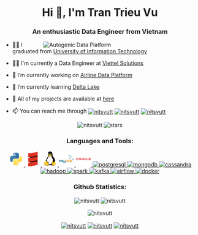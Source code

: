 <h1 align="center">Hi 👋, I'm Tran Trieu Vu</h1>
<h3 align="center">An enthusiastic Data Engineer from Vietnam</h3>

<img align="right" alt="Autogenic Data Platform" width="400" src="https://media.licdn.com/dms/image/D4E12AQEE6REf-vVcMQ/article-inline_image-shrink_400_744/0/1668981838186?e=1690416000&v=beta&t=5PSTZWq1AuZ7FwXD8vTQcIe1X9WJNuA7JxkeTthWhag">

<p>

- 🧑‍🎓 I graduated from [University of Information Technology](https://www.uit.edu.vn)
    
- 👨‍💻 I'm currently a Data Engineer at [Viettel Solutions](https://solutions.viettel.vn/vi)

- 🔭 I’m currently working on [Airline Data Platform](https://github.com/nitsvutt/airline-data-platform)

- 🌱 I’m currently learning [Delta Lake](https://delta.io/)

- 📝 All of my projects are available at [here](https://github.com/nitsvutt?tab=repositories)

- 📫 You can reach me through <a href="mailto:nitsvutt@gmail.com" target="_blank" rel="noreferrer"> <img align="center" src="https://upload.wikimedia.org/wikipedia/commons/thumb/7/7e/Gmail_icon_%282020%29.svg/2560px-Gmail_icon_%282020%29.svg.png" alt="nitsvutt" height="20" /></a> <a href="https://linkedin.com/in/nitsvutt" target="_blank" rel="noreferrer"> <img align="center" src="https://cdn-icons-png.flaticon.com/512/174/174857.png" alt="nitsvutt" height="20" /></a> <a href="https://instagram.com/nitsvutt" target="_blank" rel="noreferrer"> <img align="center" src="https://raw.githubusercontent.com/rahuldkjain/github-profile-readme-generator/master/src/images/icons/Social/instagram.svg" alt="nitsvutt" height="20" /></a>
</p>

<p align="center"> 
    <img src="https://komarev.com/ghpvc/?username=nitsvutt&label=Profile%20views&color=0e75b6&style=flat" alt="nitsvutt" />
    <img src="https://img.shields.io/github/stars/nitsvutt?label=Stars" alt="stars">
</p>

<h3 align="center">Languages and Tools:</h3>
<p align="center"> <a href="https://www.python.org" target="_blank" rel="noreferrer"> <img src="https://raw.githubusercontent.com/devicons/devicon/master/icons/python/python-original.svg" alt="python" width="40" height="40"/> </a> <a href="https://www.scala-lang.org" target="_blank" rel="noreferrer"> <img src="https://raw.githubusercontent.com/devicons/devicon/master/icons/scala/scala-original.svg" alt="scala" width="40" height="40"/> </a> <a href="https://www.linux.org/" target="_blank" rel="noreferrer"> <img src="https://raw.githubusercontent.com/devicons/devicon/master/icons/linux/linux-original.svg" alt="linux" width="40" height="40"/> </a> <a href="https://www.mysql.com/" target="_blank" rel="noreferrer"> <img src="https://raw.githubusercontent.com/devicons/devicon/master/icons/mysql/mysql-original-wordmark.svg" alt="mysql" width="40" height="40"/> </a> <a href="https://www.oracle.com/" target="_blank" rel="noreferrer"> <img src="https://raw.githubusercontent.com/devicons/devicon/master/icons/oracle/oracle-original.svg" alt="oracle" width="40" height="40"/> </a> <a href="https://www.postgresql.org" target="_blank" rel="noreferrer"> <img src="https://www.postgresql.org/media/img/about/press/elephant.png" alt="postgresql" width="40" height="40"/> </a> <a href="https://www.mongodb.com/" target="_blank" rel="noreferrer"> <img src="https://cdn.icon-icons.com/icons2/2415/PNG/512/mongodb_original_logo_icon_146424.png" alt="mongodb" width="40" height="40"/> </a> <a href="https://cassandra.apache.org/" target="_blank" rel="noreferrer"> <img src="https://www.vectorlogo.zone/logos/apache_cassandra/apache_cassandra-icon.svg" alt="cassandra" width="40" height="40"/> </a> <a href="https://hadoop.apache.org/" target="_blank" rel="noreferrer"> <img src="https://www.vectorlogo.zone/logos/apache_hadoop/apache_hadoop-icon.svg" alt="hadoop" width="40" height="40"/> </a> <a href="https://spark.apache.org/" target="_blank" rel="noreferrer"> <img src="https://cdn.icon-icons.com/icons2/2699/PNG/512/apache_spark_logo_icon_170560.png" alt="spark" width="40" height="40" /> </a> <a href="https://kafka.apache.org/" target="_blank" rel="noreferrer"> <img src="https://www.vectorlogo.zone/logos/apache_kafka/apache_kafka-icon.svg" alt="kafka" width="40" height="40"/> </a> <a href="https://airflow.apache.org/" target="_blank" rel="noreferrer"> <img src="https://lh3.googleusercontent.com/P-RLru4O6beYhy-pzomD5Ujry9oCSNhdMNGyDV09SENhFKTGqBns8M0UJaM1tklpWzQm1KlTgmIFjVYaZCLoMA" alt="airflow" width="38" height="38"/> </a> <a href="https://www.docker.com/" target="_blank" rel="noreferrer"> <img src="https://www.docker.com/wp-content/uploads/2022/03/Moby-logo.png.webp" alt="docker" height="38" /> </a> </p>

<h3 align="center">Github Statistics:</h3>

<p align="center">
    <img align="center" height="180" width="400" src="https://github-readme-stats.vercel.app/api?username=nitsvutt&show_icons=true&locale=en" alt="nitsvutt"/>
    <img align="center" height="180" width="400" src="https://github-readme-stats.vercel.app/api/top-langs?username=nitsvutt&show_icons=true&locale=en&layout=compact" alt="nitsvutt" />
</p>

<p align="center"><img align="center" height="180" src="https://github-readme-streak-stats.herokuapp.com/?user=nitsvutt&" alt="nitsvutt" /></p>

<p align="center">
<a href="mailto:nitsvutt@gmail.com" target="_blank" rel="noreferrer"> <img align="center" src="https://upload.wikimedia.org/wikipedia/commons/thumb/7/7e/Gmail_icon_%282020%29.svg/2560px-Gmail_icon_%282020%29.svg.png" alt="nitsvutt" height="20" /></a> <a href="https://linkedin.com/in/nitsvutt" target="_blank" rel="noreferrer"> <img align="center" src="https://cdn-icons-png.flaticon.com/512/174/174857.png" alt="nitsvutt" height="20" /></a> <a href="https://instagram.com/nitsvutt" target="_blank" rel="noreferrer"> <img align="center" src="https://raw.githubusercontent.com/rahuldkjain/github-profile-readme-generator/master/src/images/icons/Social/instagram.svg" alt="nitsvutt" height="20" /></a>
</p>
